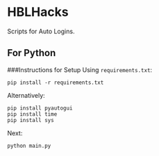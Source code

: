 # HBLHacks
Scripts for Auto Logins.
## For Python
###Instructions for Setup
Using ```requirements.txt```:
```
pip install -r requirements.txt
```
Alternatively:
```
pip install pyautogui
pip install time
pip install sys
```
Next:
```
python main.py
```
